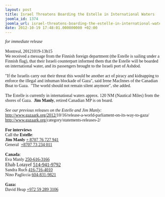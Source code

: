 ```yaml
---
layout: post
title: Israel Threatens Boarding the Estelle in International Waters
joomla_id: 1374
joomla_url: israel-threatens-boarding-the-estelle-in-international-waters
date: 2012-10-19 17:48:01.000000000 +02:00
---
```

<span style="font-family: Times New Roman,Times,serif;"><big><strong></strong></big><em>for </em><em>immediate</em><em> release</em><br /> <br /> Montreal, 20121019-13h15<br /> We received a message from the Finnish foreign department (the       Estelle is sailing under a Finnish flag), that their Israeli       counterpart informed them that the Estelle will be boarded on       international water, and its passengers brought to the Israeli       port of Ashdod. <br /> <br /> "If the Israelis carry out their threat this would be another act       of piracy and kidnapping to enforce the illegal and inhuman       blockade of Gaza", said Irene MacInnes of the Canadian Boat to       Gaza.  "The world should not remain silent anymore", she added.</span> <span style="font-family: Times New Roman,Times,serif;"><br /> <br /> The Estelle is currently in international waters approx. 120 NM       (Nautical Miles) from the shores of Gaza.  <strong>Jim Manly</strong>,       retired Canadian MP is on board.<br /> <br /> <em> See our previous releases on the Estelle </em><em>and Jim Manly</em><em>: </em><br /> <a href="http://www.gazaark.org/2012/10/16/release-a-world-parliament-on-its-way-to-gaza/" target="_blank">http://www.gazaark.org/2012/<wbr></wbr>10/16/release-a-world-<wbr></wbr>parliament-on-its-way-to-gaza/</a><br /> <a href="http://www.gazaark.org/category/statements-releases-2/" target="_blank">http://www.gazaark.org/<wbr></wbr>category/statements-releases-<wbr></wbr>2/</a><br /> <br /> <strong>For interviews</strong><br /> Call the <strong>Estelle</strong>: <br /> <strong>Jim Manly</strong> <a href="tel:%2B%208707%2076%20727%20941" value="+870776727941" target="_blank">+ 8707 76 727 941</a><br /> General  <a href="tel:%2B8707%2073%20234%20011" value="+870773234011" target="_blank">+8707 73 234 011</a> <br /> <br /> <span style="font-family: Times New Roman,Times,serif;"><strong>Canada</strong>:</span></span><span style="font-family: Times New Roman,Times,serif;"> <br /> Eva Manly <a href="tel:250-616-3166" value="+12506163166" target="_blank">250-616-3166</a> <br /> <span style="font-size: 12pt;">Ehab Lotayef <a href="tel:514-941-9792" value="+15149419792" target="_blank">514-941-9792</a> <br /> </span>Sandra Ruch <a href="tel:416-716-4010" value="+14167164010" target="_blank">416-716-4010</a></span> <span style="font-family: Times New Roman,Times,serif;"> <br /> Nino Pagliccia <a href="tel:604-831-9821" value="+16048319821" target="_blank">604-831-9821</a> <br /> <br /> <strong>Gaza: </strong><br /> David Heap <a href="tel:%2B972%2059%20289%203106" value="+972592893106" target="_blank">+972 59 289 3106</a></span><br /> <span style="font-family: Times New Roman,Times,serif;"> <br /> <br /> <br /> </span><span style="font-family: Times New Roman,Times,serif;"></span>
